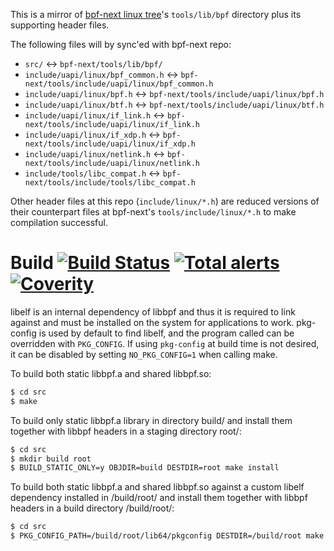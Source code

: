 
This is a mirror of [bpf-next linux tree](https://kernel.googlesource.com/pub/scm/linux/kernel/git/bpf/bpf-next)'s
`tools/lib/bpf` directory plus its supporting header files.

The following files will by sync'ed with bpf-next repo:
  - `src/` <-> `bpf-next/tools/lib/bpf/`
  - `include/uapi/linux/bpf_common.h` <-> `bpf-next/tools/include/uapi/linux/bpf_common.h`
  - `include/uapi/linux/bpf.h` <-> `bpf-next/tools/include/uapi/linux/bpf.h`
  - `include/uapi/linux/btf.h` <-> `bpf-next/tools/include/uapi/linux/btf.h`
  - `include/uapi/linux/if_link.h` <-> `bpf-next/tools/include/uapi/linux/if_link.h`
  - `include/uapi/linux/if_xdp.h` <-> `bpf-next/tools/include/uapi/linux/if_xdp.h`
  - `include/uapi/linux/netlink.h` <-> `bpf-next/tools/include/uapi/linux/netlink.h`
  - `include/tools/libc_compat.h` <-> `bpf-next/tools/include/tools/libc_compat.h`

Other header files at this repo (`include/linux/*.h`) are reduced versions of
their counterpart files at bpf-next's `tools/include/linux/*.h` to make compilation
successful.

Build
[![Build Status](https://travis-ci.org/libbpf/libbpf.svg?branch=master)](https://travis-ci.org/libbpf/libbpf)
[![Total alerts](https://img.shields.io/lgtm/alerts/g/libbpf/libbpf.svg?logo=lgtm&logoWidth=18)](https://lgtm.com/projects/g/libbpf/libbpf/alerts/)
[![Coverity](https://img.shields.io/coverity/scan/18195.svg)](https://scan.coverity.com/projects/libbpf)
=====
libelf is an internal dependency of libbpf and thus it is required to link
against and must be installed on the system for applications to work.
pkg-config is used by default to find libelf, and the program called can be
overridden with `PKG_CONFIG`.
If using `pkg-config` at build time is not desired, it can be disabled by setting
`NO_PKG_CONFIG=1` when calling make.

To build both static libbpf.a and shared libbpf.so:
```bash
$ cd src
$ make
```

To build only static libbpf.a library in directory
build/ and install them together with libbpf headers in a staging directory
root/:
```bash
$ cd src
$ mkdir build root
$ BUILD_STATIC_ONLY=y OBJDIR=build DESTDIR=root make install
```

To build both static libbpf.a and shared libbpf.so against a custom libelf
dependency installed in /build/root/ and install them together with libbpf
headers in a build directory /build/root/:
```bash
$ cd src
$ PKG_CONFIG_PATH=/build/root/lib64/pkgconfig DESTDIR=/build/root make install
```
